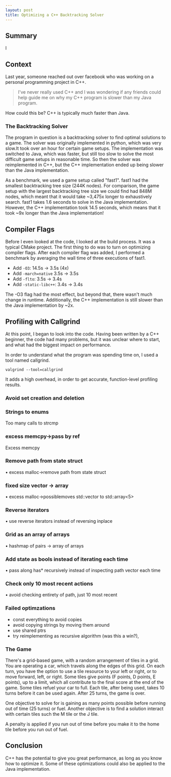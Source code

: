 ```yaml
---
layout: post
title: Optimizing a C++ Backtracking Solver
---
```


## Summary

I 

## Context

Last year, someone reached out over facebook who was working on a personal programming project in C++.

>  I've never really used C++ and I was wondering if any friends could help guide me on why my C++ program is slower than my Java program.

How could this be? C++ is typically much faster than Java.

### The Backtracking Solver

The program in question is a backtracking solver to find optimal solutions to a game. The solver was originally implemented in python, which was very slow.It took over an hour for certain game setups. The implementation was switched to Java, which was faster, but still too slow to solve the most difficult game setups in reasonable time. So then the solver was reimplemented in C++, but the C++ implementation ended up being slower than the Java implementation.

As a benchmark, we used a game setup called "fast1". fast1 had the smallest backtracking tree size (244K nodes). For comparison, the game setup with the largest backtracking tree size we could find had 848M nodes, which meant that it would take ~3,475x longer to exhaustively search. fast1 takes 1.6 seconds to solve in the Java implementation. However, the C++ implementation took 14.5 seconds, which means that it took ~9x longer than the Java implementation!

## Compiler Flags

Before I even looked at the code, I looked at the build process. It was a typical CMake project. The first thing to do was to turn on optimizing compiler flags. After each compiler flag was added, I performed a benchmark by averaging the wall time of three executions of fast1.

* Add `-O3`: 14.5s -> 3.5s (4x)
* Add `-march=native` 3.5s -> 3.5s
* Add `-flto`: 3.5s -> 3.4s
* Add `-static-libc++`: 3.4s -> 3.4s

The -O3 flag had the most effect, but beyond that, there wasn't much change in runtime. Additionally, the C++ implementation is still slower than the Java implementation by ~2x.


## Profiling with Callgrind

At this point, I began to look into the code. Having been written by a C++ beginner, the code had many problems, but it was unclear where to start, and what had the biggest impact on performance.

In order to understand what the program was spending time on, I used a tool named callgrind.

`valgrind --tool=callgrind `

It adds a high overhead, in order to get accurate, function-level profiling results.

### Avoid set creation and deletion

### Strings to enums
Too many calls to strcmp

### excess memcpy->pass by ref

Excess memcpy

### Remove path from state struct

• excess malloc->remove path from state struct

### fixed size vector -> array

• excess malloc->possiblemoves std::vector to std::array<5>

### Reverse iterators

• use reverse iterators instead of reversing inplace

### Grid as an array of arrays

• hashmap of pairs -> array of arrays

### Add state as bools instead of iterating each time
• pass along has* recursively instead of inspecting path vector each time

### Check only 10 most recent actions
• avoid checking entirety of path, just 10 most recent


### Failed optimzations
* const everything to avoid copies
* avoid copying strings by moving them around
* use shared ptrs
* try reimplementing as recursive algorithm (was this a win?), 

### The Game

There's a grid-based game, with a random arrangement of tiles in a grid. You are operating a car, which travels along the edges of this grid. On each turn, you have the option to use a tile resource to your left or right, or to move forward, left, or right. Some tiles give points (F points, D points, E points), up to a limit, which all contribute to the final score at the end of the game. Some tiles refuel your car to full. Each tile, after being used, takes 10 turns before it can be used again. After 25 turns, the game is over.

One objective to solve for is gaining as many points possible before running out of time (25 turns) or fuel. Another objective is to find a solution interact with certain tiles such the M tile or the J tile. 

A penalty is applied if you run out of time before you make it to the home tile before you run out of fuel.

## Conclusion

C++ has the potential to give you great performance, as long as you know how to optimize it. Some of these optimizations could also be applied to the Java implementation.